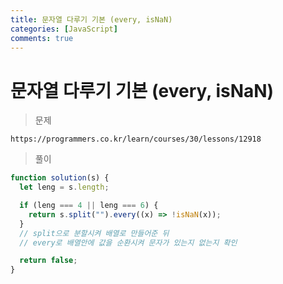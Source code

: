 ```yaml
---
title: 문자열 다루기 기본 (every, isNaN)
categories: [JavaScript]
comments: true
---
```


# 문자열 다루기 기본 (every, isNaN)

> 문제

    https://programmers.co.kr/learn/courses/30/lessons/12918

> 풀이

```javascript
function solution(s) {
  let leng = s.length;

  if (leng === 4 || leng === 6) {
    return s.split("").every((x) => !isNaN(x));
  }
  // split으로 분할시켜 배열로 만들어준 뒤
  // every로 배열안에 값을 순환시켜 문자가 있는지 없는지 확인

  return false;
}
```
